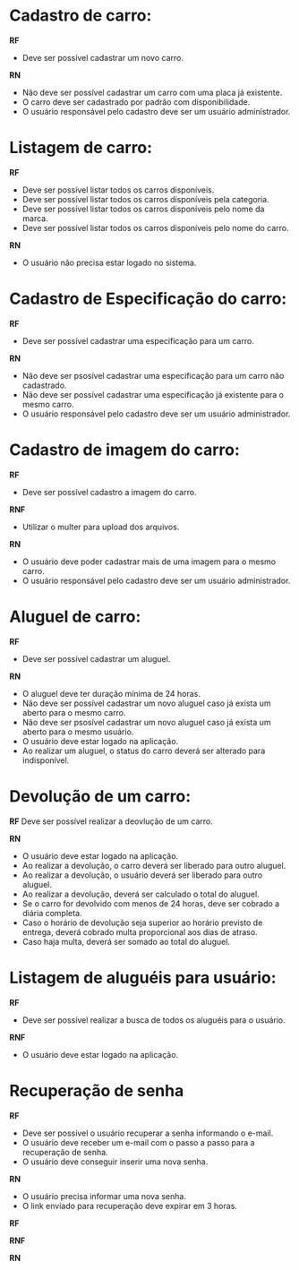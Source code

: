 # Cadastro de carro:

**RF**
- Deve ser possível cadastrar um novo carro.

**RN**
- Não deve ser possível cadastrar um carro com uma placa já existente.
- O carro deve ser cadastrado por padrão com disponibilidade.
- O usuário responsável pelo cadastro deve ser um usuário administrador.


# Listagem de carro:

**RF**
- Deve ser possível listar todos os carros disponíveis.
- Deve ser possível listar todos os carros disponíveis pela categoria.
- Deve ser possível listar todos os carros disponíveis pelo nome da marca.
- Deve ser possível listar todos os carros disponíveis pelo nome do carro.

**RN**
- O usuário não precisa estar logado no sistema.


# Cadastro de Especificação do carro:

**RF**
- Deve ser possível cadastrar uma especificação para um carro.

**RN**
- Não deve ser psosível cadastrar uma especificação para um carro não cadastrado.
- Não deve ser possível cadastrar uma especificação já existente para o mesmo carro.
- O usuário responsável pelo cadastro deve ser um usuário administrador.


# Cadastro de imagem do carro:

**RF**
- Deve ser possível cadastro a imagem do carro.

**RNF**
- Utilizar o multer para upload dos arquivos.

**RN**
- O usuário deve poder cadastrar mais de uma imagem para o mesmo carro.
- O usuário responsável pelo cadastro deve ser um usuário administrador.


# Aluguel de carro:

**RF**
- Deve ser possível cadastrar um aluguel.

**RN**
- O aluguel deve ter duração mínima de 24 horas.
- Não deve ser possível cadastrar um novo aluguel caso já exista um aberto para o mesmo carro.
- Não deve ser psosível cadastrar um novo aluguel caso já exista um aberto para o mesmo usuário.
- O usuário deve estar logado na aplicação.
- Ao realizar um aluguel, o status do carro deverá ser alterado para indisponível.

# Devolução de um carro:
**RF**
Deve ser possível realizar a deovlução de um carro.

**RN**
- O usuário deve estar logado na aplicação.
- Ao realizar a devolução, o carro deverá ser liberado para outro aluguel.
- Ao realizar a devolução, o usuário deverá ser liberado para outro aluguel.
- Ao realizar a devolução, deverá ser calculado o total do aluguel.
- Se o carro for devolvido com menos de 24 horas, deve ser cobrado a diária completa.
- Caso o horário de devolução seja superior ao horário previsto de entrega, deverá cobrado multa proporcional aos dias de atraso.
- Caso haja multa, deverá ser somado ao total do aluguel.


# Listagem de aluguéis para usuário:
**RF**
- Deve ser possível realizar a busca de todos os aluguéis para o usuário.

**RNF**
- O usuário deve estar logado na aplicação.

# Recuperação de senha
**RF**
- Deve ser possível o usuário recuperar a senha informando o e-mail.
- O usuário deve receber um e-mail com o passo a passo para a recuperação de senha.
- O usuário deve conseguir inserir uma nova senha.

**RN**
- O usuário precisa informar uma nova senha.
- O link enviado para recuperação deve expirar em 3 horas.


**RF**

**RNF**

**RN**